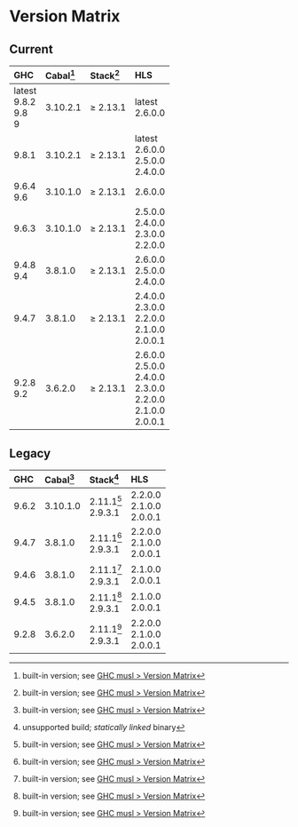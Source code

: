 # Version Matrix

## Current

| GHC                         | Cabal[^1] | Stack[^1]   | HLS                                                                       |
|:----------------------------|:----------|:------------|:------------------------------------------------------------------------- |
| latest<br>9.8.2<br>9.8<br>9 | 3.10.2.1  | ≥ 2.13.1    | latest<br>2.6.0.0                                                         |
| 9.8.1                       | 3.10.2.1  | ≥ 2.13.1    | latest<br>2.6.0.0<br>2.5.0.0<br>2.4.0.0                                   |
| 9.6.4<br>9.6                | 3.10.1.0  | ≥ 2.13.1    | 2.6.0.0                                                                   |
| 9.6.3                       | 3.10.1.0  | ≥ 2.13.1    | 2.5.0.0<br>2.4.0.0<br>2.3.0.0<br>2.2.0.0                                  |
| 9.4.8<br>9.4                | 3.8.1.0   | ≥ 2.13.1    | 2.6.0.0<br>2.5.0.0<br>2.4.0.0                                             |
| 9.4.7                       | 3.8.1.0   | ≥ 2.13.1    | 2.4.0.0<br>2.3.0.0<br>2.2.0.0<br>2.1.0.0<br>2.0.0.1                       |
| 9.2.8<br>9.2                | 3.6.2.0   | ≥ 2.13.1    | 2.6.0.0<br>2.5.0.0<br>2.4.0.0<br>2.3.0.0<br>2.2.0.0<br>2.1.0.0<br>2.0.0.1 |

[^1]: built-in version; see [GHC musl > Version Matrix](../VERSION_MATRIX.md)

## Legacy

| GHC   | Cabal[^1] | Stack[^2]             | HLS                           |
|:------|:----------|:----------------------|:----------------------------- |
| 9.6.2 | 3.10.1.0  | 2.11.1[^1]<br>2.9.3.1 | 2.2.0.0<br>2.1.0.0<br>2.0.0.1 |
| 9.4.7 | 3.8.1.0   | 2.11.1[^1]<br>2.9.3.1 | 2.2.0.0<br>2.1.0.0<br>2.0.0.1 |
| 9.4.6 | 3.8.1.0   | 2.11.1[^1]<br>2.9.3.1 | 2.1.0.0<br>2.0.0.1            |
| 9.4.5 | 3.8.1.0   | 2.11.1[^1]<br>2.9.3.1 | 2.1.0.0<br>2.0.0.1            |
| 9.2.8 | 3.6.2.0   | 2.11.1[^1]<br>2.9.3.1 | 2.2.0.0<br>2.1.0.0<br>2.0.0.1 |

[^2]: unsupported build; *statically linked* binary
